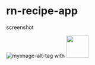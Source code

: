# rn-recipe-app

screenshot

![myimage-alt-tag](https://res.cloudinary.com/upperli/image/upload/v1633035276/IMG_3519_rigxlv.png) with <img src="https://your-image-url.type" width="60" height="60">

